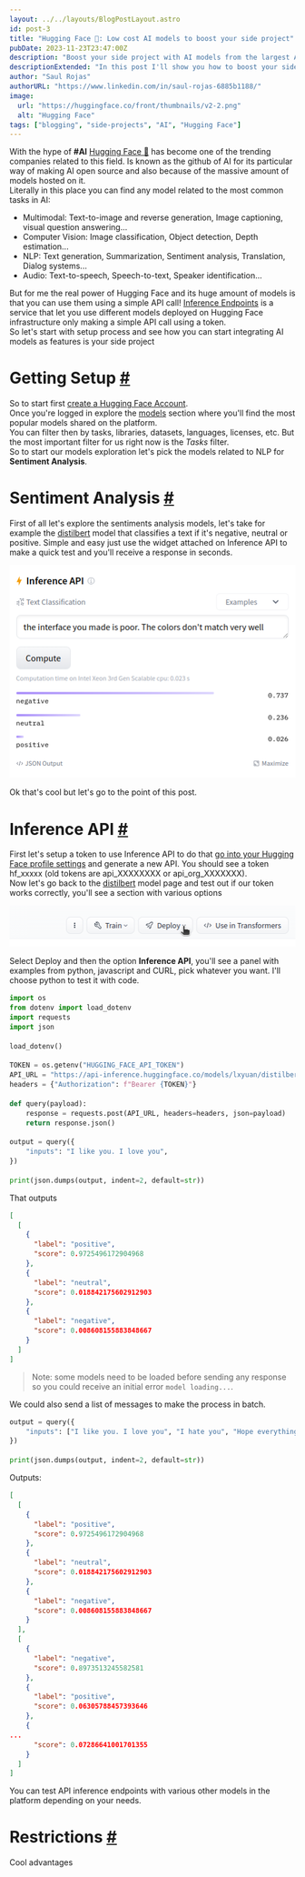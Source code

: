 ```yaml
---
layout: ../../layouts/BlogPostLayout.astro
id: post-3
title: "Hugging Face 🤗: Low cost AI models to boost your side project"
pubDate: 2023-11-23T23:47:00Z
description: "Boost your side project with AI models from the largest AI community around the world"
descriptionExtended: "In this post I'll show you how to boost your side project with AI models from hugging face, the largest internet repository of AI models."
author: "Saul Rojas"
authorURL: "https://www.linkedin.com/in/saul-rojas-6885b1188/"
image:
  url: "https://huggingface.co/front/thumbnails/v2-2.png"
  alt: "Hugging Face"
tags: ["blogging", "side-projects", "AI", "Hugging Face"]
---
```


With the hype of **#AI** <a href="https://huggingface.co/" target="_blank">Hugging Face 🤗</a> has
become one of the trending companies related to this field. Is known as the github of AI for
its particular way of making AI open source and also because of the massive amount of models
hosted on it.  
Literally in this place you can find any model related to the most common tasks in AI:

- Multimodal: Text-to-image and reverse generation, Image captioning, visual question answering...
- Computer Vision: Image classification, Object detection, Depth estimation...
- NLP: Text generation, Summarization, Sentiment analysis, Translation, Dialog systems...
- Audio: Text-to-speech, Speech-to-text, Speaker identification...

But for me the real power of Hugging Face and its huge amount of models is that you can use them using a simple API call!
<a href="https://huggingface.co/inference-endpoints" target="_blank">Inference Endpoints</a> is a service that let you use different models deployed on Hugging Face infrastructure only making a simple API call using a token.  
So let's start with setup process and see how you can start integrating AI models as features
is your side project

<h1 id="setup">Getting Setup <a href="#setup">#</a></h1>

So to start first <a href="https://huggingface.co/join">create a Hugging Face Account</a>.  
Once you're logged in explore the <a href="https://huggingface.co/models">models</a> section where you'll find the most popular models shared on the platform.  
You can filter then by tasks, libraries, datasets, languages, licenses, etc. But the most important filter for us right now is the _Tasks_ filter.  
So to start our models exploration let's pick the models related to NLP for **Sentiment Analysis**.

<h1 id="sentiment-analysis">Sentiment Analysis <a href="#sentiment-analysis">#</a></h1>

First of all let's explore the sentiments analysis models, let's take for example the
<a href="https://huggingface.co/lxyuan/distilbert-base-multilingual-cased-sentiments-student" target="_blank">distilbert</a> model that classifies a text if it's negative, neutral or positive.
Simple and easy just use the widget attached on Inference API to make a quick test and you'll receive a response in seconds.

![Inference API Widget](../../assets/images/blogs/post-3/inference-api-widget.webp)

Ok that's cool but let's go to the point of this post.

<h1 id="inference-api">Inference API <a href="#inference-api">#</a></h1>

First let's setup a token to use Inference API to do that <a href="https://huggingface.co/settings/tokens" target="_blank">go into your Hugging Face profile settings</a> and generate a new API.
You should see a token hf_xxxxx (old tokens are api_XXXXXXXX or api_org_XXXXXXX).  
Now let's go back to the <a href="https://huggingface.co/lxyuan/distilbert-base-multilingual-cased-sentiments-student" target="_blank">distilbert</a> model page
and test out if our token works correctly, you'll see a section with various options

![Options](../../assets/images/blogs/post-3/options.webp)

Select Deploy and then the option **Inference API**, you'll see a panel with examples from
python, javascript and CURL, pick whatever you want. I'll choose python to test it with code.

```python
import os
from dotenv import load_dotenv
import requests
import json

load_dotenv()

TOKEN = os.getenv("HUGGING_FACE_API_TOKEN")
API_URL = "https://api-inference.huggingface.co/models/lxyuan/distilbert-base-multilingual-cased-sentiments-student"
headers = {"Authorization": f"Bearer {TOKEN}"}

def query(payload):
	response = requests.post(API_URL, headers=headers, json=payload)
	return response.json()

output = query({
	"inputs": "I like you. I love you",
})

print(json.dumps(output, indent=2, default=str))
```

That outputs

```json
[
  [
    {
      "label": "positive",
      "score": 0.9725496172904968
    },
    {
      "label": "neutral",
      "score": 0.018842175602912903
    },
    {
      "label": "negative",
      "score": 0.008608155883848667
    }
  ]
]
```

> Note: some models need to be loaded before sending any response so you could receive an initial error `model loading...`.

We could also send a list of messages to make the process in batch.

```python
output = query({
	"inputs": ["I like you. I love you", "I hate you", "Hope everything goes well"],
})

print(json.dumps(output, indent=2, default=str))
```

Outputs:

```json
[
  [
    {
      "label": "positive",
      "score": 0.9725496172904968
    },
    {
      "label": "neutral",
      "score": 0.018842175602912903
    },
    {
      "label": "negative",
      "score": 0.008608155883848667
    }
  ],
  [
    {
      "label": "negative",
      "score": 0.8973513245582581
    },
    {
      "label": "positive",
      "score": 0.06305788457393646
    },
    {
...
      "score": 0.07286641001701355
    }
  ]
]
```

You can test API inference endpoints with various other models in the platform depending on your needs.

<h1 id="restrictions">Restrictions <a href="#restrictions">#</a></h1>

Cool advantages
